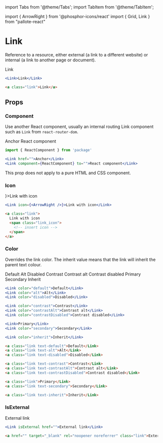 ---
---
import Tabs from '@theme/Tabs';
import TabItem from '@theme/TabItem';

import { ArrowRight } from '@phosphor-icons/react'
import { Grid, Link } from "pallote-react"

# Link

Reference to a resource, either external (a link to a different website) or internal (a link to another page or document).

<div class="docs_block">
  <Link>Link</Link>
</div>

<Tabs groupId="package" queryString>
  <TabItem value="react" label="React">

```jsx
<Link>Link</Link>
```
  </TabItem>
  <TabItem value="css" label="CSS">

```html
<a class="link">Link</a>
```
  </TabItem>
</Tabs>

## Props

### Component

Use another React component, usually an internal routing Link component such as `Link` from `react-router-dom`.

<div class="docs_block">
  <Link>Anchor</Link>
  <Link component={Link}>React component</Link>
</div>

<Tabs groupId="package" queryString>
   <TabItem value="react" label="React">
  
```jsx
import { ReactComponent } from 'package'

<Link href="">Anchor</Link>
<Link component={ReactComponent} to="">React component</Link>
```
  </TabItem>
  <TabItem value="css" label="CSS">

This prop does not apply to a pure HTML and CSS component.
  </TabItem>
</Tabs>

### Icon

<div class="docs_block">
  <Link icon={<ArrowRight />}>Link with icon</Link>
</div>

<Tabs groupId="package" queryString>
  <TabItem value="react" label="React">

```jsx
<Link icon={<ArrowRight />}>Link with icon</Link>
```
  </TabItem>
  <TabItem value="css" label="CSS">

```html
<a class="link">
  Link with icon
  <span class="link_icon">
    <!-- insert icon -->
  </span>
</a>
```
  </TabItem>
</Tabs>

### Color

Overrides the link color. The inherit value means that the link will inherit the parent text colour.

<div class="docs_block">
  <Grid gap={2}>
    <Grid item gap={2}>
      <Grid item><Link color="default">Default</Link></Grid>
      <Grid item><Link color="alt">Alt</Link></Grid>
      <Grid item><Link color="disabled">Disabled</Link></Grid>
    </Grid>
    <Grid item gap={2}>
      <Grid item className="fill-contrast"><Link color="contrast">Contrast</Link></Grid>
      <Grid item className="fill-contrast"><Link color="contrastAlt">Contrast alt</Link></Grid>
      <Grid item className="fill-contrast"><Link color="contrastDisabled">Contrast disabled</Link></Grid>
    </Grid>
    <Grid item gap={2}>
      <Grid item><Link color="primary">Primary</Link></Grid>
      <Grid item><Link color="secondary">Secondary</Link></Grid>
    </Grid>
    <Grid item gap={2}>
      <Grid item><Link color="inherit">Inherit</Link></Grid>
    </Grid>
  </Grid>
</div>

<Tabs groupId="package" queryString>
  <TabItem value="react" label="React">

```jsx
<Link color="default">Default</Link>
<Link color="alt">Alt</Link>
<Link color="disabled">Disabled</Link>

<Link color="contrast">Contrast</Link>
<Link color="contrastAlt">Contrast alt</Link>
<Link color="contrastDisabled">Contrast disabled</Link>

<Link>Primary</Link>
<Link color="secondary">Secondary</Link>

<Link color="inherit">Inherit</Link>
```
  </TabItem>
  <TabItem value="css" label="CSS">

```html
<a class="link text-default">Default</Link>
<a class="link text-alt">Alt</Link>
<a class="link text-disabled">Disabled</Link>

<a class="link text-contrast">Contrast</Link>
<a class="link text-contrastAlt">Contrast alt</Link>
<a class="link text-contrastDisabled">Contrast disabled</Link>

<a class="link">Primary</Link>
<a class="link text-secondary">Secondary</Link>

<a class="link text-inherit">Inherit</Link>
```
  </TabItem>
</Tabs>

### IsExternal

<div class="docs_block">
  <Link isExternal href="https://pallote.com">External link</Link>
</div>

<Tabs groupId="package" queryString>
  <TabItem value="react" label="React">

```jsx
<Link isExternal href="">External link</Link>
```
  </TabItem>
  <TabItem value="css" label="CSS">

```html
<a href="" target="_blank" rel="noopener noreferrer" class="link">External link</a>
```
  </TabItem>
</Tabs>

